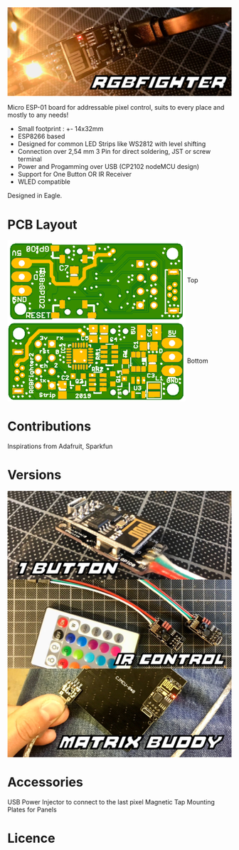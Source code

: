 <img src="images/Banner.jpg?raw=true">

Micro ESP-01 board for addressable pixel control, suits to every place and mostly to any needs!

* Small footprint : +- 14x32mm
* ESP8266 based
* Designed for common LED Strips like WS2812 with level shifting
* Connection over 2,54 mm 3 Pin for direct soldering, JST or screw terminal
* Power and Progamming over USB (CP2102 nodeMCU design)
* Support for One Button OR IR Receiver
* WLED compatible

Designed in Eagle.

# PCB Layout
<img src="images/WidgetEsp8266RGBv4StripTOPNoID.png?raw=true" width="400" align="center">
Top
<img src="images/WidgetEsp8266RGBv4StripBottom.png?raw=true" width="400" align="center">
Bottom

# Contributions
Inspirations from Adafruit, Sparkfun

# Versions
<img src="images/OneButton.jpg?raw=true" align="center">
<img src="images/IrControl.jpg?raw=true" align="center">
<img src="images/MatrixBuddy.jpg?raw=true" align="center">

# Accessories
USB Power Injector to connect to the last pixel
Magnetic Tap
Mounting Plates for Panels

# Licence
